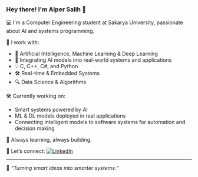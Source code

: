 ### Hey there! I'm Alper Salih 👋

💻 I'm a Computer Engineering student at Sakarya University, passionate about AI and systems programming.

🚀 I work with:
- 🧠 Artificial Intelligence, Machine Learning & Deep Learning
- 🔌 Integrating AI models into real-world systems and applications
- 💡 C, C++, C#, and Python
- 🛠️ Real-time & Embedded Systems
- 🔍 Data Science & Algorithms

🛠️ Currently working on:
- Smart systems powered by AI
- ML & DL models deployed in real applications
- Connecting intelligent models to software systems for automation and decision making

🎯 Always learning, always building.

📌 Let’s connect:
[![LinkedIn](https://img.shields.io/badge/LinkedIn-Profile-blue?logo=linkedin&style=flat-square)](https://www.linkedin.com/in/alpersalih/)

---
💬 *“Turning smart ideas into smarter systems.”*
